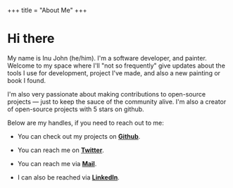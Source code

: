 +++
title = "About Me"
+++

# Hi there

My name is Inu John (he/him). I'm a software developer, and painter. Welcome to my space where I'll "not so frequently" give updates about the tools I use for development, project I've made, and also a new painting or book I found.

I'm also very passionate about making contributions to open-source projects — just to keep the sauce of the community alive. I'm also a creator of open-source projects with 5 stars on github.

Below are my handles, if you need to reach out to me:

- You can check out my projects on [**Github**](https://github.com/npc13f).

- You can reach me on [**Twitter**](https://twitter.com/npc13f).

- You can reach me via [**Mail**](mailto:oshiogiemhe.inu@gmail.com).

- I can also be reached via [**LinkedIn**](https://www.linkedin.com/in/inujohn/).
